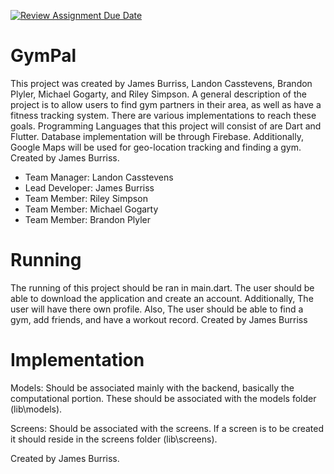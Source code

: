 [![Review Assignment Due Date](https://classroom.github.com/assets/deadline-readme-button-24ddc0f5d75046c5622901739e7c5dd533143b0c8e959d652212380cedb1ea36.svg)](https://classroom.github.com/a/25QNtE92)

# GymPal

This project was created by James Burriss, Landon Casstevens, Brandon Plyler, Michael Gogarty, and Riley Simpson. A general description of the project is to allow users to find gym partners in their area, as well as have a fitness tracking system. There are various implementations to reach these goals. Programming Languages that this project will consist of are Dart and Flutter. Database implementation will be through Firebase. Additionally, Google Maps will be used for geo-location tracking and finding a gym. Created by James Burriss.

- Team Manager: Landon Casstevens
- Lead Developer: James Burriss
- Team Member: Riley Simpson
- Team Member: Michael Gogarty
- Team Member: Brandon Plyler

# Running

The running of this project should be ran in main.dart. The user should be able to download the application and create an account. Additionally, The user will have there own profile. Also, The user should be able to find a gym, add friends, and have a workout record. Created by James Burriss

# Implementation
Models:
Should be associated mainly with the backend, basically the computational portion. These should be associated with the models folder (lib\models).

Screens:
Should be associated with the screens. If a screen is to be created it should reside in the screens folder (lib\screens).

Created by James Burriss.

